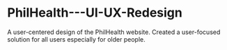 # PhilHealth---UI-UX-Redesign
A user-centered design of the PhilHealth website. Created a user-focused solution for all users especially for older people.
